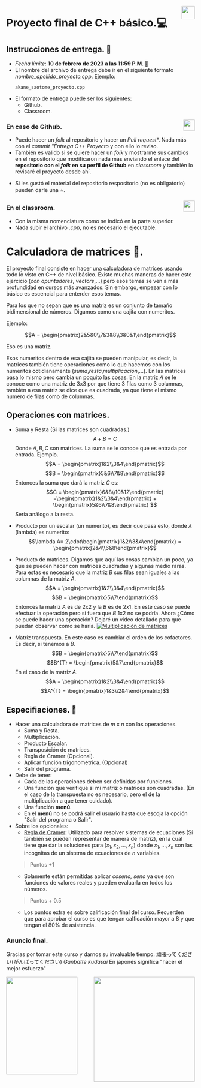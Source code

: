 <p align="right">
<img src = "https://upload.wikimedia.org/wikipedia/commons/1/18/ISO_C%2B%2B_Logo.svg"
    width = "35px"
    align = "right">
</p>

# Proyecto final de C++ básico.💻

## Instrucciones de entrega. 🔎
- *Fecha límite*: **10 de febrero de 2023 a las 11:59 P.M**. 📆 
- El nombre del archivo de entrega debe ir en el siguiente formato *nombre_apellido_proyecto.cpp*. Ejemplo:
   ```
   akane_saotome_proyecto.cpp
   ``` 
-  El formato de entrega puede ser los siguientes:
    - Github.
    - Classroom.

<p align="right">
<img src = "https://img.icons8.com/color/96/null/github--v1.png"
    width = "30px"
    align = "right">
</p>


### En caso de Github. 
* Puede hacer un *folk* al repositorio y hacer un *Pull request**. Nada más con el *commit "Entrega C++ Proyecto* y con ello lo reviso.
* También es valido si se quiere hacer un *folk* y mostrarme sus cambios en el repositorio que modificaron nada más enviando el enlace del **repositorio con el *folk* en su perfil de Github** en *classroom* y también lo revisaré el proyecto desde ahí.

- Si les gustó el material del repositorio respositorio (no es obligatorio) pueden darle una ⭐.

<p align="right">
<img src = "https://img.icons8.com/arcade/64/null/classroom.png"
    width = "30px"
    align = "right">
</p>

### En el classroom.
* Con la misma nomenclatura como se indicó en la parte superior.
* Nada subir el archivo *.cpp*, no es necesario el ejecutable.


# Calculadora de matrices 🧮.

El proyecto final consiste en hacer una calculadora de matrices usando todo lo visto en C++ de nivel básico. Existe muchas maneras de hacer este ejercicio (*con apuntadores*, *vectors*,...) pero esos temas se ven a más profundidad en cursos más avanzados. Sin embargo, empezar con lo básico es escencial para enterder esos temas.


Para los que no sepan que es una matriz es un conjunto de tamaño bidimensional de números. Digamos como una cajita con numeritos.

Ejemplo:

$$A = \begin{pmatrix}2&5&0\\7&3&8\\3&0&1\end{pmatrix}$$

Eso es una matriz. 

Esos numeritos dentro de esa cajita se pueden manipular, es decir, la matrices también tiene operaciones como lo que hacemos con los numeritos cotidianamente (*suma*,*resta*,*multiplicación*,...). En las matrices pasa lo mismo pero cambia un poquito las cosas. En la matriz $A$ se le conoce como una matriz de 3x3 por que tiene 3 filas como 3 columnas, también a esa matriz se dice que es cuadrada, ya que tiene el mismo numero de filas como de columnas.

## Operaciones con matrices.

- Suma y Resta (Si las matrices son cuadradas.)
    $$A + B = C$$
    Donde $A,B,C$ son matrices. La suma se le conoce que es entrada por entrada. Ejemplo.
    $$A = \begin{pmatrix}1&2\\3&4\end{pmatrix}$$
    $$B = \begin{pmatrix}5&6\\7&8\end{pmatrix}$$
    Entonces la suma que dará la matriz $C$ es:
    $$C = \begin{pmatrix}6&8\\10&12\end{pmatrix} =\begin{pmatrix}1&2\\3&4\end{pmatrix} + \begin{pmatrix}5&6\\7&8\end{pmatrix} $$
    Sería análogo a la resta.
- Producto por un escalar (un numerito), es decir que pasa esto, donde $\lambda$ (lambda) es numerito:
    $$\lambda A= 2\cdot\begin{pmatrix}1&2\\3&4\end{pmatrix} = \begin{pmatrix}2&4\\6&8\end{pmatrix}$$

- Producto de matrices. Digamos que aquí las cosas cambian un poco, ya que se pueden hacer con matrices cuadradas y algunas medio raras. Para estas es necesario que la matriz $B$ sus filas sean iguales a las columnas de la matriz $A$.
    $$A = \begin{pmatrix}1&2\\3&4\end{pmatrix}$$
    $$B = \begin{pmatrix}5\\7\end{pmatrix}$$
    Entonces la matriz $A$ es de 2x2 y la $B$ es de 2x1. En este caso se puede efectuar la operación pero si fuera que $B$ 1x2 no se podría. Ahora ¿Cómo se puede hacer una operación? Dejaré un video detallado para que puedan observar como se haría.
[![Multiplicación de matrices](https://i.ytimg.com/vi/jyOmqlo9CNk/maxresdefault.jpg)](https://youtu.be/jyOmqlo9CNk)

- Matríz transpuesta. En este caso es cambiar el orden de los cofactores. Es decir, si tenemos a $B$.
    $$B = \begin{pmatrix}5\\7\end{pmatrix}$$
    $$B^{T} = \begin{pmatrix}5&7\end{pmatrix}$$
    En el caso de la matriz $A$.
    $$A = \begin{pmatrix}1&2\\3&4\end{pmatrix}$$
    $$A^{T} = \begin{pmatrix}1&3\\2&4\end{pmatrix}$$

## Especifiaciones. 🔎

- Hacer una calculadora de matrices de $m$ x $n$ con las operaciones.
    - Suma y Resta.
    - Multiplicación.
    - Producto Escalar.
    - Transposición de matrices.
    - Regla de Cramer (Opcional).
    - Aplicar función trigonometrica. (Opcional)
    - Salir del programa.
- Debe de tener:
    - Cada de las operaciones deben ser definidas por funciones.
    - Una función que verifique si mi matriz o matrices son cuadradas. (En el caso de la transpuesta no es necesario, pero el de la multiplicación a que tener cuidado).
    - Una función **menú**.
    - En el **menú** no se podrá salir el usuario hasta que escoja la opción "Salir del programa o Salir".
- Sobre los opcionales:
    - [Regla de Cramer](https://www.youtube.com/watch?v=lLPcHVAqY80): Utilizado para resolver sistemas de ecuaciones (Sí también se pueden representar de manera de matriz), en la cual tiene que dar la soluciones para $(x_{1},x_{2},...,x_{n})$ donde $x_{1},...,x_{n}$ son las incognitas de un sistema de ecuaciones de $n$ variables.
    > Puntos +1
    - Solamente están permitidas aplicar *coseno, seno* ya que son funciones de valores reales y pueden evaluarla en todos los números.
    > Puntos + 0.5
    - Los puntos extra es sobre calificación final del curso. Recuerden que para aprobar el curso es que tengan calficación mayor a 8 y que tengan el 80% de asistencia.
### Anuncio final.

Gracias por tomar este curso y darnos su invaluable tiempo. 頑張ってください(がんばってください) *Ganbatte kudasai* En japonés significa "hacer el mejor esfuerzo"

<p align = "left">
<img src = "https://static.wikia.nocookie.net/wonder-egg-priority/images/3/36/Chibi_Ai.png/revision/latest?cb=20210120102537"width = "190px" height  = "260px" align = "left">
</p>
<p align= "right">
<img src = "https://kotobanogimon.life/wp-content/uploads/2019/12/pose_ganbarou_man-300x300.png"width = "270px" height  = "280" align = "right">
</p>


